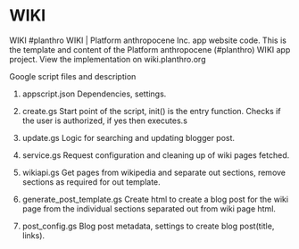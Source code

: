 # WIKI
WIKI #planthro WIKI | Platform anthropocene Inc. app website code. 
This is the template and content of the Platform anthropocene (#planthro) WIKI app project. 
View the implementation on wiki.planthro.org


Google script files and description

1. appscript.json
Dependencies, settings.

2. create.gs
Start point of the script, init() is the entry function. Checks if the user is authorized, if yes then executes.s

3. update.gs
Logic for searching and updating blogger post. 

4. service.gs
Request configuration and cleaning up of wiki pages fetched.

5. wikiapi.gs
Get pages from wikipedia and separate out sections, remove sections as required for out template.

6. generate_post_template.gs
Create html to create a blog post for the wiki page from the individual sections separated out from wiki page html.

7. post_config.gs
Blog post metadata, settings to create blog post(title, links).
